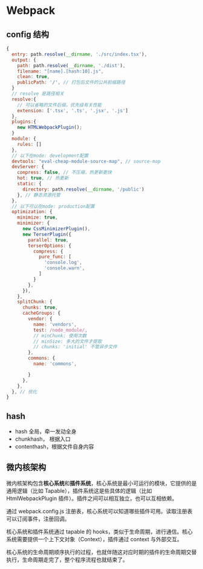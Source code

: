 # Webpack

## config 结构

```js
{
  entry: path.resolve(__dirname, './src/index.tsx'),
  output: {
    path: path.resolve(__dirname, './dist'),
    filename: "[name].[hash:10].js",
    clean: true,
    publicPath: '/', // 打包后文件的公共前缀路径
  }
  // resolve 是路径相关
  resolve:{
    // 可以省略的文件后缀，优先级有关性能
    extension: ['.tsx', '.ts', '.jsx', '.js']
  },
  plugins:{
    new HTMLWebpackPlugin();
  }
  module: {
    rules: []
  },
  // 以下在mode: development配置
  devtools: "eval-cheap-module-source-map", // source-map
  devServer: {
    conpress: false, // 不压缩，热更新更快
    hot: true, // 热更新
    static: {
      directory: path.resolve(__dirname, '/public')
    }, // 静态资源托管
  },
  // 以下可以在mode: production配置
  optimization: {
    minimize: true,
    minimizer: {
      new CssMinimizerPlugin(),
      new TerserPlugin({
        parallel: true,
        terserOptions: {
          compress: {
            pure_func: [
              'console.log',
              'console.warn',
            ]
          }
        },
      }),
    },
    splitChunk: {
      chunks: true,
      cacheGroups: {
        vendor: {
          name: 'vendors',
          test: /node_module/,
          // minChunk: 使用次数
          // minSize: 多大的文件才提取
          // chunks: 'initial' 不管异步文件
        },
        commons: {
          name: 'commons',

        }
      },
    },
  }, // 优化
}
```

## hash

- hash 全局，牵一发动全身
- chunkhash， 根据入口
- contenthash，根据文件自身内容

## 微内核架构

微内核架构包含**核心系统**和**插件系统**，核心系统是最小可运行的模块，它提供的是通用逻辑（比如 Tapable），插件系统这是些具体的逻辑（比如 HtmlWebpackPlugin 插件）。插件之间可以相互独立，也可以互相依赖。

通过 webpack.config.js 注册表，核心系统可以知道哪些插件可用。读取注册表可以订阅事件，注册回调。

核心系统和插件系统通过 tapable 的 hooks，类似于生命周期，进行通信。核心系统需要提供一个上下文对象（Context），插件通过 context 与外部交互。

核心系统的生命周期顺序执行的过程，也就伴随这对应时期的插件的生命周期交替执行，生命周期走完了，整个程序流程也就结束了。
